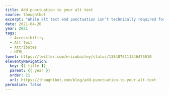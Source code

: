 ```yaml
---
title: Add punctuation to your alt text
source: thoughtbot
excerpt: "While alt text end punctuation isn’t technically required for compliance, it makes for a better experience for your audience"
date: 2021-04-20
year: 2021
tags:
  - Accessibility
  - Alt Text
  - Attributes
  - HTML
tweet: https://twitter.com/ericwbailey/status/1384875111346475010
eleventyNavigation:
  key: {{ title }}
  parent: {{ year }}
  order: 21
  url: https://thoughtbot.com/blog/add-punctuation-to-your-alt-text
permalink: false
---
```

